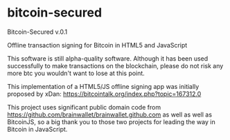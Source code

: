 bitcoin-secured
===============

Bitcoin-Secured v.0.1

Offline transaction signing for Bitcoin in HTML5 and JavaScript

This software is still alpha-quality software. Although it has been used successfully to make transactions on the blockchain, please do not risk any more btc you wouldn't want to lose at this point.

This implementation of a HTML5/JS offline signing app was initially proposed by xDan: https://bitcointalk.org/index.php?topic=167312.0

This project uses significant public domain code from https://github.com/brainwallet/brainwallet.github.com as well as well as BitcoinJS, so a big thank you to those two projects for leading the way in Bitcoin in JavaScript.

